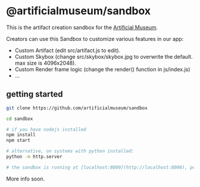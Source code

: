 # @artificialmuseum/sandbox

This is the artifact creation sandbox for the [Artificial Museum](https://artificialmuseum.com).

Creators can use this Sandbox to customize various features in our app:

* Custom Artifact (edit src/artifact.js to edit).
* Custom Skybox (change src/skybox/skybox.jpg to overwrite the default. max size is 4096x2048).
* Custom Render frame logic (change the render() function in js/index.js)
* ...

## getting started

```bash
git clone https://github.com/artificialmuseum/sandbox

cd sandbox

# if you have nodejs installed
npm install
npm start

# alternative, on systems with python installed:
python -m http.server

# the sandbox is running at [localhost:8000](http://localhost:8000), point your browser there to see it.

```

More info soon.
